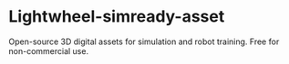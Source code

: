 # Lightwheel-simready-asset
Open-source 3D digital assets for simulation and robot training. Free for non-commercial use.
